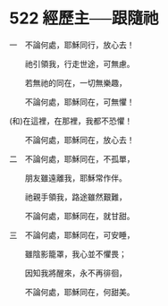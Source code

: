# 522 經歷主──跟隨祂

一　不論何處，耶穌同行，放心去！

　　祂引領我，行走世途，可無慮。

　　若無祂的同在，一切無樂趣，

　　不論何處，耶穌同在，可無懼！

(和)在這裡，在那裡，我都不恐懼！

　　不論何處，耶穌同在，放心去！

二　不論何處，耶穌同在，不孤單，

　　朋友雖遠離我，耶穌常作伴。

　　祂親手領我，路途雖然艱難，

　　不論何處，耶穌同在，就甘甜。

三　不論何處，耶穌同在，可安睡，

　　雖陰影籠罩，我心並不懼畏；

　　因知我將醒來，永不再徘徊，

　　不論何處，耶穌同在，何甜美。

